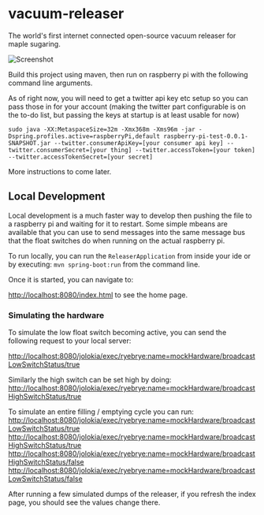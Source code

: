 vacuum-releaser
===============

The world's first internet connected open-source vacuum releaser for maple sugaring.

![Screenshot](http://ryangardner.github.io/vacuum-releaser/images/uiScreenshot.png)

Build this project using maven, then run on raspberry pi with the following command line arguments.

As of right now, you will need to get a twitter api key etc setup so you can pass those in for your account (making the
twitter part configurable is on the to-do list, but passing the keys at startup is at least usable for now)

    sudo java -XX:MetaspaceSize=32m -Xmx368m -Xms96m -jar -Dspring.profiles.active=raspberryPi,default raspberry-pi-test-0.0.1-SNAPSHOT.jar --twitter.consumerApiKey=[your consumer api key] --twitter.consumerSecret=[your thing] --twitter.accessToken=[your token] --twitter.accessTokenSecret=[your secret]
  
More instructions to come later.

Local Development
-----------------
Local development is a much faster way to develop then pushing the file to a raspberry pi and waiting for it to restart. Some simple mbeans
are available that you can use to send messages into the same message bus that the float switches do when running on the actual raspberry pi.

To run locally, you can run the ```ReleaserApplication``` from inside your ide or by executing: ```mvn spring-boot:run``` from the command line.

Once it is started, you can navigate to:

[http://localhost:8080/index.html](http://localhost:8080/index.html) to see the home page.

### Simulating the hardware
To simulate the low float switch becoming active, you can send the following request to your local server:

[http://localhost:8080/jolokia/exec/ryebrye:name=mockHardware/broadcastLowSwitchStatus/true]([http://localhost:8080/jolokia/exec/ryebrye:name=mockHardware/broadcastLowSwitchStatus/true])

Similarly the high switch can be set high by doing:
[http://localhost:8080/jolokia/exec/ryebrye:name=mockHardware/broadcastHighSwitchStatus/true]([http://localhost:8080/jolokia/exec/ryebrye:name=mockHardware/broadcastHighSwitchStatus/true])

To simulate an entire filling / emptying cycle you can run:
[http://localhost:8080/jolokia/exec/ryebrye:name=mockHardware/broadcastLowSwitchStatus/true]([http://localhost:8080/jolokia/exec/ryebrye:name=mockHardware/broadcastLowSwitchStatus/true])
[http://localhost:8080/jolokia/exec/ryebrye:name=mockHardware/broadcastHighSwitchStatus/true]([http://localhost:8080/jolokia/exec/ryebrye:name=mockHardware/broadcastHighSwitchStatus/true])
[http://localhost:8080/jolokia/exec/ryebrye:name=mockHardware/broadcastHighSwitchStatus/false]([http://localhost:8080/jolokia/exec/ryebrye:name=mockHardware/broadcastHighSwitchStatus/false])
[http://localhost:8080/jolokia/exec/ryebrye:name=mockHardware/broadcastLowSwitchStatus/false]([http://localhost:8080/jolokia/exec/ryebrye:name=mockHardware/broadcastLowSwitchStatus/false])

After running a few simulated dumps of the releaser, if you refresh the index page, you should see the values change there.
